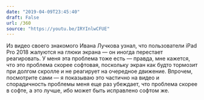 ```yaml
---
date: "2019-04-09T23:45:40"
draft: False
url: /360
source: "https://youtu.be/IRYInlwCFUE"
---
```


Из видео своего знакомого Ивана Лучкова узнал, что пользователи iPad Pro  2018 жалуются на глюки экрана — он иногда перестает реагировать. У меня эта проблема тоже есть — правда, мне кажется, что это проблема скорее софтовая, поскольку экран как будто тормозит при долгом скролле и не реагирует на очередное движение.
Впрочем, посмотрите сами — я показываю это частично на видео и спорадичность проблемы меня еще раз убеждает, что проблема скорее в софте, а это лучше, ибо может быть исправлено софтом же.
